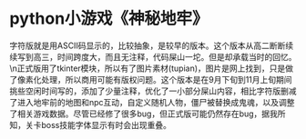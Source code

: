 # python小游戏《神秘地牢》
字符版就是用ASCII码显示的，比较抽象，是较早的版本。这个版本从高二断断续续写到高三，时间跨度大，而且无注释，代码屎山一坨。但是却承载当时的回忆。
\n正式版用了tkinter模块，所以有了图片素材(tupian)，图片是网上找到，只是做了像素化处理，所以商用可能有版权问题。这个版本是在9月下旬到11月上旬期间挑些空闲时间写的，添加了少量注释，优化了一小部分屎山内容，相比字符版删减了进入地牢前的地图和npc互动，自定义随机人物，僵尸被替换成鬼魂，以及调整了相关游戏数据。尽管已经修了很多bug，但正式版可能仍然存在bug，据我所知，关卡boss技能字体显示有时会出现重叠。
